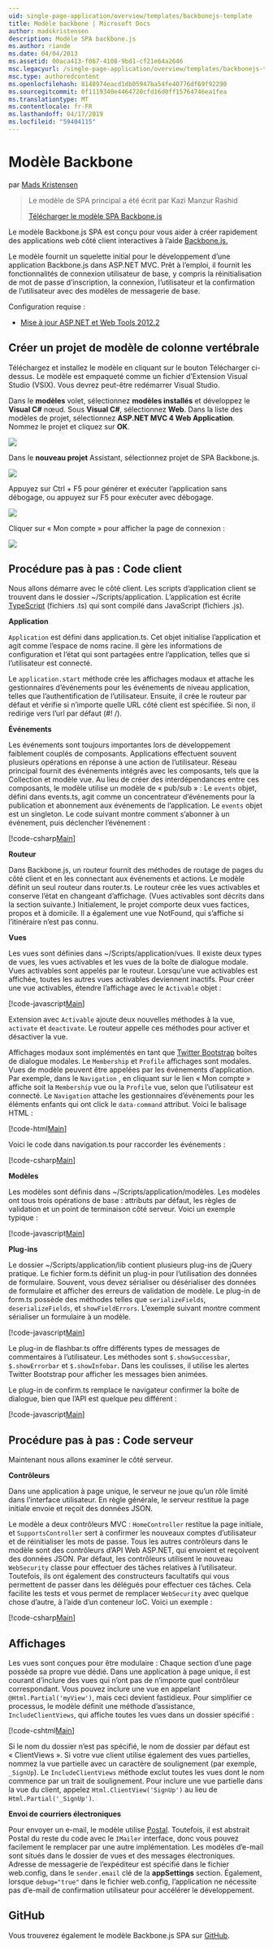 ```yaml
---
uid: single-page-application/overview/templates/backbonejs-template
title: Modèle backbone | Microsoft Docs
author: madskristensen
description: Modèle SPA backbone.js
ms.author: riande
ms.date: 04/04/2013
ms.assetid: 00aca413-f067-4108-9bd1-cf21e64a2646
msc.legacyurl: /single-page-application/overview/templates/backbonejs-template
msc.type: authoredcontent
ms.openlocfilehash: 8148974eacd1db05947ba54fe40776df69f92290
ms.sourcegitcommit: 0f1119340e4464720cfd16d0ff15764746ea1fea
ms.translationtype: MT
ms.contentlocale: fr-FR
ms.lasthandoff: 04/17/2019
ms.locfileid: "59404115"
---
```

# <a name="backbone-template"></a>Modèle Backbone

par [Mads Kristensen](https://github.com/madskristensen)

> Le modèle de SPA principal a été écrit par Kazi Manzur Rashid
> 
> [Télécharger le modèle SPA Backbone.js](https://go.microsoft.com/fwlink/?LinkId=293631)


Le modèle Backbone.js SPA est conçu pour vous aider à créer rapidement des applications web côté client interactives à l’aide [Backbone.js.](http://backbonejs.org/)

Le modèle fournit un squelette initial pour le développement d’une application Backbone.js dans ASP.NET MVC. Prêt à l’emploi, il fournit les fonctionnalités de connexion utilisateur de base, y compris la réinitialisation de mot de passe d’inscription, la connexion, l’utilisateur et la confirmation de l’utilisateur avec des modèles de messagerie de base.

Configuration requise :

- [Mise à jour ASP.NET et Web Tools 2012.2](https://go.microsoft.com/fwlink/?LinkId=282650)

## <a name="create-a-backbone-template-project"></a>Créer un projet de modèle de colonne vertébrale

Téléchargez et installez le modèle en cliquant sur le bouton Télécharger ci-dessus. Le modèle est empaqueté comme un fichier d’Extension Visual Studio (VSIX). Vous devrez peut-être redémarrer Visual Studio.

Dans le **modèles** volet, sélectionnez **modèles installés** et développez le **Visual C#** nœud. Sous **Visual C#**, sélectionnez **Web**. Dans la liste des modèles de projet, sélectionnez **ASP.NET MVC 4 Web Application**. Nommez le projet et cliquez sur **OK**.

![](backbonejs-template/_static/image1.png)

Dans le **nouveau projet** Assistant, sélectionnez projet de SPA Backbone.js.

![](backbonejs-template/_static/image2.png)

Appuyez sur Ctrl + F5 pour générer et exécuter l’application sans débogage, ou appuyez sur F5 pour exécuter avec débogage.

![](backbonejs-template/_static/image3.png)

Cliquer sur « Mon compte » pour afficher la page de connexion :

![](backbonejs-template/_static/image4.png)

## <a name="walkthrough-client-code"></a>Procédure pas à pas : Code client

Nous allons démarre avec le côté client. Les scripts d’application client se trouvent dans le dossier ~/Scripts/application. L’application est écrite [TypeScript](http://www.typescriptlang.org/) (fichiers .ts) qui sont compilé dans JavaScript (fichiers .js).

**Application**

`Application` est défini dans application.ts. Cet objet initialise l’application et agit comme l’espace de noms racine. Il gère les informations de configuration et l’état qui sont partagées entre l’application, telles que si l’utilisateur est connecté.

Le `application.start` méthode crée les affichages modaux et attache les gestionnaires d’événements pour les événements de niveau application, telles que l’authentification de l’utilisateur. Ensuite, il crée le routeur par défaut et vérifie si n’importe quelle URL côté client est spécifiée. Si non, il redirige vers l’url par défaut (#! /).

**Événements**

Les événements sont toujours importantes lors de développement faiblement couplés de composants. Applications effectuent souvent plusieurs opérations en réponse à une action de l’utilisateur. Réseau principal fournit des événements intégrés avec les composants, tels que la Collection et modèle vue. Au lieu de créer des interdépendances entre ces composants, le modèle utilise un modèle de « pub/sub » : Le `events` objet, défini dans events.ts, agit comme un concentrateur d’événements pour la publication et abonnement aux événements de l’application. Le `events` objet est un singleton. Le code suivant montre comment s’abonner à un événement, puis déclencher l’événement :

[!code-csharp[Main](backbonejs-template/samples/sample1.cs)]

**Routeur**

Dans Backbone.js, un routeur fournit des méthodes de routage de pages du côté client et en les connectant aux événements et actions. Le modèle définit un seul routeur dans router.ts. Le routeur crée les vues activables et conserve l’état en changeant d’affichage. (Vues activables sont décrits dans la section suivante.) Initialement, le projet comporte deux vues factices, propos et à domicile. Il a également une vue NotFound, qui s’affiche si l’itinéraire n’est pas connu.

**Vues**

Les vues sont définies dans ~/Scripts/application/vues. Il existe deux types de vues, les vues activables et les vues de la boîte de dialogue modale. Vues activables sont appelés par le routeur. Lorsqu’une vue activables est affichée, toutes les autres vues activables deviennent inactifs. Pour créer une vue activables, étendre l’affichage avec le `Activable` objet :

[!code-javascript[Main](backbonejs-template/samples/sample2.js)]

Extension avec `Activable` ajoute deux nouvelles méthodes à la vue, `activate` et `deactivate`. Le routeur appelle ces méthodes pour activer et désactiver la vue.

Affichages modaux sont implémentés en tant que [Twitter Bootstrap](http://twitter.github.com/bootstrap/) boîtes de dialogue modales. Le `Membership` et `Profile` affichages sont modales. Vues de modèle peuvent être appelées par les événements d’application. Par exemple, dans le `Navigation` , en cliquant sur le lien « Mon compte » affiche soit la `Membership` vue ou la `Profile` vue, selon que l’utilisateur est connecté. Le `Navigation` attache les gestionnaires d’événements pour les éléments enfants qui ont click le `data-command` attribut. Voici le balisage HTML :

[!code-html[Main](backbonejs-template/samples/sample3.html)]

Voici le code dans navigation.ts pour raccorder les événements :

[!code-csharp[Main](backbonejs-template/samples/sample4.cs)]

**Modèles**

Les modèles sont définis dans ~/Scripts/application/modèles. Les modèles ont tous trois opérations de base : attributs par défaut, les règles de validation et un point de terminaison côté serveur. Voici un exemple typique :

[!code-javascript[Main](backbonejs-template/samples/sample5.js)]

**Plug-ins**

Le dossier ~/Scripts/application/lib contient plusieurs plug-ins de jQuery pratique. Le fichier form.ts définit un plug-in pour l’utilisation des données de formulaire. Souvent, vous devez sérialiser ou désérialiser des données de formulaire et afficher des erreurs de validation de modèle. Le plug-in de form.ts possède des méthodes telles que `serializeFields`, `deserializeFields`, et `showFieldErrors`. L’exemple suivant montre comment sérialiser un formulaire à un modèle.

[!code-javascript[Main](backbonejs-template/samples/sample6.js)]

Le plug-in de flashbar.ts offre différents types de messages de commentaires à l’utilisateur. Les méthodes sont `$.showSuccessbar`, `$.showErrorbar` et `$.showInfobar`. Dans les coulisses, il utilise les alertes Twitter Bootstrap pour afficher les messages bien animées.

Le plug-in de confirm.ts remplace le navigateur confirmer la boîte de dialogue, bien que l’API est quelque peu différent :

[!code-javascript[Main](backbonejs-template/samples/sample7.js)]

## <a name="walkthrough-server-code"></a>Procédure pas à pas : Code serveur

Maintenant nous allons examiner le côté serveur.

**Contrôleurs**

Dans une application à page unique, le serveur ne joue qu’un rôle limité dans l’interface utilisateur. En règle générale, le serveur restitue la page initiale envoie et reçoit des données JSON.

Le modèle a deux contrôleurs MVC : `HomeController` restitue la page initiale, et `SupportsController` sert à confirmer les nouveaux comptes d’utilisateur et de réinitialiser les mots de passe. Tous les autres contrôleurs dans le modèle sont des contrôleurs d’API Web ASP.NET, qui envoient et reçoivent des données JSON. Par défaut, les contrôleurs utilisent le nouveau `WebSecurity` classe pour effectuer des tâches relatives à l’utilisateur. Toutefois, ils ont également des constructeurs facultatifs qui vous permettent de passer dans les délégués pour effectuer ces tâches. Cela facilite les tests et vous permet de remplacer `WebSecurity` avec quelque chose d’autre, à l’aide d’un conteneur IoC. Voici un exemple :

[!code-csharp[Main](backbonejs-template/samples/sample8.cs)]

## <a name="views"></a>Affichages

Les vues sont conçues pour être modulaire : Chaque section d’une page possède sa propre vue dédié. Dans une application à page unique, il est courant d’inclure des vues qui n’ont pas de n’importe quel contrôleur correspondant. Vous pouvez inclure une vue en appelant `@Html.Partial('myView')`, mais ceci devient fastidieux. Pour simplifier ce processus, le modèle définit une méthode d’assistance, `IncludeClientViews`, qui affiche toutes les vues dans un dossier spécifié :

[!code-cshtml[Main](backbonejs-template/samples/sample9.cshtml)]

Si le nom du dossier n’est pas spécifié, le nom de dossier par défaut est « ClientViews ». Si votre vue client utilise également des vues partielles, nommez la vue partielle avec un caractère de soulignement (par exemple, `_SignUp`). Le `IncludeClientViews` méthode exclut toutes les vues dont le nom commence par un trait de soulignement. Pour inclure une vue partielle dans la vue du client, appelez `Html.ClientView('SignUp')` au lieu de `Html.Partial('_SignUp')`.

**Envoi de courriers électroniques**

Pour envoyer un e-mail, le modèle utilise [Postal](http://aboutcode.net/postal). Toutefois, il est abstrait Postal du reste du code avec le `IMailer` interface, donc vous pouvez facilement le remplacer par une autre implémentation. Les modèles d’e-mail sont situés dans le dossier de vues et des messages électroniques. Adresse de messagerie de l’expéditeur est spécifié dans le fichier web.config, dans le `sender.email` clé de la **appSettings** section. Également, lorsque `debug="true"` dans le fichier web.config, l’application ne nécessite pas d’e-mail de confirmation utilisateur pour accélérer le développement.

## <a name="github"></a>GitHub

Vous trouverez également le modèle Backbone.js SPA sur [GitHub](https://github.com/kazimanzurrashid/AspNetMvcBackboneJsSpa).
